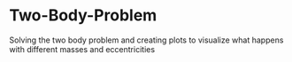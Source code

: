 # Two-Body-Problem
Solving the two body problem and creating plots to visualize what happens with different masses and eccentricities
